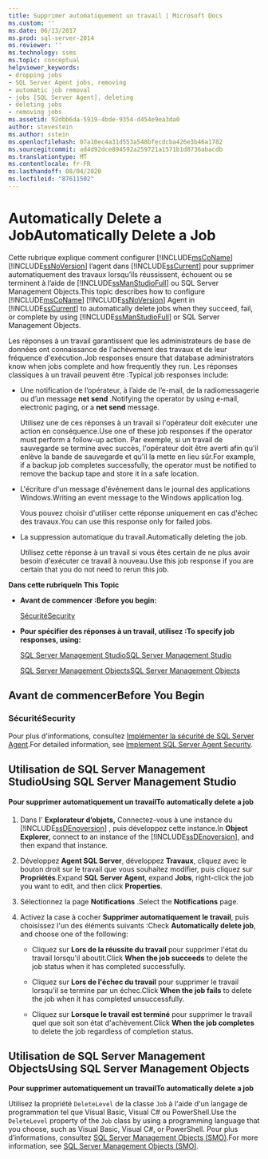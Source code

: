 ```yaml
---
title: Supprimer automatiquement un travail | Microsoft Docs
ms.custom: ''
ms.date: 06/13/2017
ms.prod: sql-server-2014
ms.reviewer: ''
ms.technology: ssms
ms.topic: conceptual
helpviewer_keywords:
- dropping jobs
- SQL Server Agent jobs, removing
- automatic job removal
- jobs [SQL Server Agent], deleting
- deleting jobs
- removing jobs
ms.assetid: 92dbb6da-5919-4bde-9354-d454e9ea3da0
author: stevestein
ms.author: sstein
ms.openlocfilehash: 07a10ec4a31d553a548bfecdcba426e3b46a1782
ms.sourcegitcommit: ad4d92dce894592a259721a1571b1d8736abacdb
ms.translationtype: MT
ms.contentlocale: fr-FR
ms.lasthandoff: 08/04/2020
ms.locfileid: "87611502"
---
```

# <a name="automatically-delete-a-job"></a><span data-ttu-id="c62ad-102">Automatically Delete a Job</span><span class="sxs-lookup"><span data-stu-id="c62ad-102">Automatically Delete a Job</span></span>
  <span data-ttu-id="c62ad-103">Cette rubrique explique comment configurer [!INCLUDE[msCoName](../../includes/msconame-md.md)] [!INCLUDE[ssNoVersion](../../includes/ssnoversion-md.md)] l’agent dans [!INCLUDE[ssCurrent](../../includes/sscurrent-md.md)] pour supprimer automatiquement des travaux lorsqu’ils réussissent, échouent ou se terminent à l’aide de [!INCLUDE[ssManStudioFull](../../includes/ssmanstudiofull-md.md)] ou SQL Server Management Objects.</span><span class="sxs-lookup"><span data-stu-id="c62ad-103">This topic describes how to configure [!INCLUDE[msCoName](../../includes/msconame-md.md)] [!INCLUDE[ssNoVersion](../../includes/ssnoversion-md.md)] Agent in [!INCLUDE[ssCurrent](../../includes/sscurrent-md.md)] to automatically delete jobs when they succeed, fail, or complete by using [!INCLUDE[ssManStudioFull](../../includes/ssmanstudiofull-md.md)] or SQL Server Management Objects.</span></span>  
  
 <span data-ttu-id="c62ad-104">Les réponses à un travail garantissent que les administrateurs de base de données ont connaissance de l'achèvement des travaux et de leur fréquence d'exécution.</span><span class="sxs-lookup"><span data-stu-id="c62ad-104">Job responses ensure that database administrators know when jobs complete and how frequently they run.</span></span> <span data-ttu-id="c62ad-105">Les réponses classiques à un travail peuvent être :</span><span class="sxs-lookup"><span data-stu-id="c62ad-105">Typical job responses include:</span></span>  
  
-   <span data-ttu-id="c62ad-106">Une notification de l’opérateur, à l’aide de l’e-mail, de la radiomessagerie ou d’un message **net send** .</span><span class="sxs-lookup"><span data-stu-id="c62ad-106">Notifying the operator by using e-mail, electronic paging, or a **net send** message.</span></span>  
  
     <span data-ttu-id="c62ad-107">Utilisez une de ces réponses à un travail si l'opérateur doit exécuter une action en conséquence.</span><span class="sxs-lookup"><span data-stu-id="c62ad-107">Use one of these job responses if the operator must perform a follow-up action.</span></span> <span data-ttu-id="c62ad-108">Par exemple, si un travail de sauvegarde se termine avec succès, l'opérateur doit être averti afin qu'il enlève la bande de sauvegarde et qu'il la mette en lieu sûr.</span><span class="sxs-lookup"><span data-stu-id="c62ad-108">For example, if a backup job completes successfully, the operator must be notified to remove the backup tape and store it in a safe location.</span></span>  
  
-   <span data-ttu-id="c62ad-109">L'écriture d'un message d'événement dans le journal des applications Windows.</span><span class="sxs-lookup"><span data-stu-id="c62ad-109">Writing an event message to the Windows application log.</span></span>  
  
     <span data-ttu-id="c62ad-110">Vous pouvez choisir d'utiliser cette réponse uniquement en cas d'échec des travaux.</span><span class="sxs-lookup"><span data-stu-id="c62ad-110">You can use this response only for failed jobs.</span></span>  
  
-   <span data-ttu-id="c62ad-111">La suppression automatique du travail.</span><span class="sxs-lookup"><span data-stu-id="c62ad-111">Automatically deleting the job.</span></span>  
  
     <span data-ttu-id="c62ad-112">Utilisez cette réponse à un travail si vous êtes certain de ne plus avoir besoin d'exécuter ce travail à nouveau.</span><span class="sxs-lookup"><span data-stu-id="c62ad-112">Use this job response if you are certain that you do not need to rerun this job.</span></span>  
  
 <span data-ttu-id="c62ad-113">**Dans cette rubrique**</span><span class="sxs-lookup"><span data-stu-id="c62ad-113">**In This Topic**</span></span>  
  
-   <span data-ttu-id="c62ad-114">**Avant de commencer :**</span><span class="sxs-lookup"><span data-stu-id="c62ad-114">**Before you begin:**</span></span>  
  
     [<span data-ttu-id="c62ad-115">Sécurité</span><span class="sxs-lookup"><span data-stu-id="c62ad-115">Security</span></span>](#Security)  
  
-   <span data-ttu-id="c62ad-116">**Pour spécifier des réponses à un travail, utilisez :**</span><span class="sxs-lookup"><span data-stu-id="c62ad-116">**To specify job responses, using:**</span></span>  
  
     [<span data-ttu-id="c62ad-117">SQL Server Management Studio</span><span class="sxs-lookup"><span data-stu-id="c62ad-117">SQL Server Management Studio</span></span>](#SSMS)  
  
     [<span data-ttu-id="c62ad-118">SQL Server Management Objects</span><span class="sxs-lookup"><span data-stu-id="c62ad-118">SQL Server Management Objects</span></span>](#SMO)  
  
##  <a name="before-you-begin"></a><a name="BeforeYouBegin"></a> <span data-ttu-id="c62ad-119">Avant de commencer</span><span class="sxs-lookup"><span data-stu-id="c62ad-119">Before You Begin</span></span>  
  
###  <a name="security"></a><a name="Security"></a> <span data-ttu-id="c62ad-120">Sécurité</span><span class="sxs-lookup"><span data-stu-id="c62ad-120">Security</span></span>  
 <span data-ttu-id="c62ad-121">Pour plus d'informations, consultez [Implémenter la sécurité de SQL Server Agent](implement-sql-server-agent-security.md).</span><span class="sxs-lookup"><span data-stu-id="c62ad-121">For detailed information, see [Implement SQL Server Agent Security](implement-sql-server-agent-security.md).</span></span>  
  
##  <a name="using-sql-server-management-studio"></a><a name="SSMS"></a> <span data-ttu-id="c62ad-122">Utilisation de SQL Server Management Studio</span><span class="sxs-lookup"><span data-stu-id="c62ad-122">Using SQL Server Management Studio</span></span>  
  
#### <a name="to-automatically-delete-a-job"></a><span data-ttu-id="c62ad-123">Pour supprimer automatiquement un travail</span><span class="sxs-lookup"><span data-stu-id="c62ad-123">To automatically delete a job</span></span>  
  
1.  <span data-ttu-id="c62ad-124">Dans l' **Explorateur d’objets,** Connectez-vous à une instance du [!INCLUDE[ssDEnoversion](../../includes/ssdenoversion-md.md)] , puis développez cette instance.</span><span class="sxs-lookup"><span data-stu-id="c62ad-124">In **Object Explorer,** connect to an instance of the [!INCLUDE[ssDEnoversion](../../includes/ssdenoversion-md.md)], and then expand that instance.</span></span>  
  
2.  <span data-ttu-id="c62ad-125">Développez **Agent SQL Server**, développez **Travaux**, cliquez avec le bouton droit sur le travail que vous souhaitez modifier, puis cliquez sur **Propriétés**.</span><span class="sxs-lookup"><span data-stu-id="c62ad-125">Expand **SQL Server Agent**, expand **Jobs**, right-click the job you want to edit, and then click **Properties**.</span></span>  
  
3.  <span data-ttu-id="c62ad-126">Sélectionnez la page **Notifications** .</span><span class="sxs-lookup"><span data-stu-id="c62ad-126">Select the **Notifications** page.</span></span>  
  
4.  <span data-ttu-id="c62ad-127">Activez la case à cocher **Supprimer automatiquement le travail**, puis choisissez l'un des éléments suivants :</span><span class="sxs-lookup"><span data-stu-id="c62ad-127">Check **Automatically delete job**, and choose one of the following:</span></span>  
  
    -   <span data-ttu-id="c62ad-128">Cliquez sur **Lors de la réussite du travail** pour supprimer l'état du travail lorsqu'il aboutit.</span><span class="sxs-lookup"><span data-stu-id="c62ad-128">Click **When the job succeeds** to delete the job status when it has completed successfully.</span></span>  
  
    -   <span data-ttu-id="c62ad-129">Cliquez sur **Lors de l'échec du travail** pour supprimer le travail lorsqu'il se termine par un échec.</span><span class="sxs-lookup"><span data-stu-id="c62ad-129">Click **When the job fails** to delete the job when it has completed unsuccessfully.</span></span>  
  
    -   <span data-ttu-id="c62ad-130">Cliquez sur **Lorsque le travail est terminé** pour supprimer le travail quel que soit son état d'achèvement.</span><span class="sxs-lookup"><span data-stu-id="c62ad-130">Click **When the job completes** to delete the job regardless of completion status.</span></span>  
  
##  <a name="using-sql-server-management-objects"></a><a name="SMO"></a><span data-ttu-id="c62ad-131">Utilisation de SQL Server Management Objects</span><span class="sxs-lookup"><span data-stu-id="c62ad-131">Using SQL Server Management Objects</span></span>  
 <span data-ttu-id="c62ad-132">**Pour supprimer automatiquement un travail**</span><span class="sxs-lookup"><span data-stu-id="c62ad-132">**To automatically delete a job**</span></span>  
  
 <span data-ttu-id="c62ad-133">Utilisez la propriété `DeleteLevel` de la classe `Job` à l'aide d'un langage de programmation tel que Visual Basic, Visual C# ou PowerShell.</span><span class="sxs-lookup"><span data-stu-id="c62ad-133">Use the `DeleteLevel` property of the `Job` class by using a programming language that you choose, such as Visual Basic, Visual C#, or PowerShell.</span></span> <span data-ttu-id="c62ad-134">Pour plus d’informations, consultez [SQL Server Management Objects (SMO)](https://msdn.microsoft.com/library/ms162169.aspx).</span><span class="sxs-lookup"><span data-stu-id="c62ad-134">For more information, see [SQL Server Management Objects (SMO)](https://msdn.microsoft.com/library/ms162169.aspx).</span></span>  
  
  
